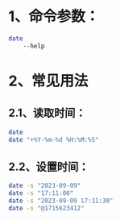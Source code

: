# 1、命令参数：

```bash
date
	--help
```

# 2、常见用法

## 2.1、读取时间：

```bash
date
date "+%Y-%m-%d %H:%M:%S"
```

## 2.2、设置时间：

```bash
date -s "2023-09-09"
date -s "17:11:00"
date -s "2023-09-09 17:11:30"
date -s "@1715623412"
```

